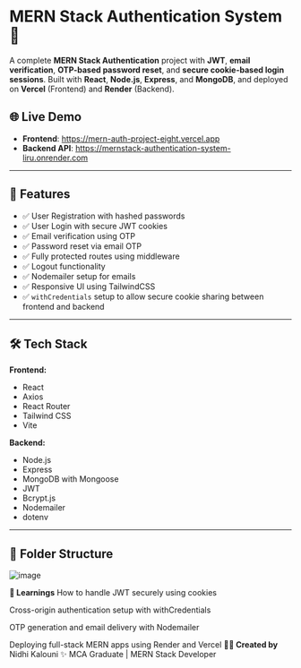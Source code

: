 # MERN Stack Authentication System 🔐

A complete **MERN Stack Authentication** project with **JWT**, **email verification**, **OTP-based password reset**, and **secure cookie-based login sessions**. Built with **React**, **Node.js**, **Express**, and **MongoDB**, and deployed on **Vercel** (Frontend) and **Render** (Backend).

## 🌐 Live Demo

- **Frontend**: https://mern-auth-project-eight.vercel.app
- **Backend API**: https://mernstack-authentication-system-liru.onrender.com

---

## 🚀 Features

- ✅ User Registration with hashed passwords
- ✅ User Login with secure JWT cookies
- ✅ Email verification using OTP
- ✅ Password reset via email OTP
- ✅ Fully protected routes using middleware
- ✅ Logout functionality
- ✅ Nodemailer setup for emails
- ✅ Responsive UI using TailwindCSS
- ✅ `withCredentials` setup to allow secure cookie sharing between frontend and backend

---

## 🛠️ Tech Stack

**Frontend:**
- React
- Axios
- React Router
- Tailwind CSS
- Vite

**Backend:**
- Node.js
- Express
- MongoDB with Mongoose
- JWT
- Bcrypt.js
- Nodemailer
- dotenv

---

## 🧩 Folder Structure

![image](https://github.com/user-attachments/assets/4c9e31a2-e268-48e6-846c-79fb93018785)

**🧠 Learnings**
How to handle JWT securely using cookies

Cross-origin authentication setup with withCredentials

OTP generation and email delivery with Nodemailer

Deploying full-stack MERN apps using Render and Vercel
**🙋‍♀️ Created by**
Nidhi Kalouni
✨ MCA Graduate | MERN Stack Developer
